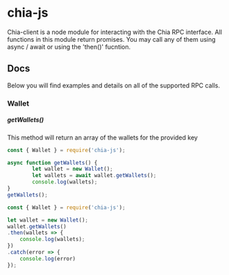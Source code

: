 # chia-js
Chia-client is a node module for interacting with the Chia RPC interface. All functions in this module return promises. You may call any of them using async / await or using the 'then()' fucntion. 

## Docs
Below you will find examples and details on all of the supported RPC calls.

### Wallet
##### getWallets()
This method will return an array of the wallets for the provided key
```javascript
const { Wallet } = require('chia-js');

async function getWallets() {
        let wallet = new Wallet();
        let wallets = await wallet.getWallets();
        console.log(wallets);
}
getWallets();
```

```javascript
const { Wallet } = require('chia-js');

let wallet = new Wallet();
wallet.getWallets()
.then(wallets => {
    console.log(wallets);
})
.catch(error => {
    console.log(error)
});
```

